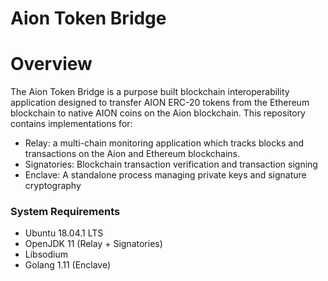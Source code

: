 # Aion Token Bridge

# Overview

The Aion Token Bridge is a purpose built blockchain interoperability application designed to transfer AION ERC-20 tokens from the Ethereum blockchain to native AION coins on the Aion blockchain. This repository contains implementations for:
* Relay: a multi-chain monitoring application which tracks blocks and transactions on the Aion and Ethereum blockchains.
* Signatories: Blockchain transaction verification and transaction signing
* Enclave: A standalone process managing private keys and signature cryptography

### System Requirements

* Ubuntu 18.04.1 LTS
* OpenJDK 11 (Relay + Signatories)
* Libsodium 
* Golang 1.11 (Enclave)
